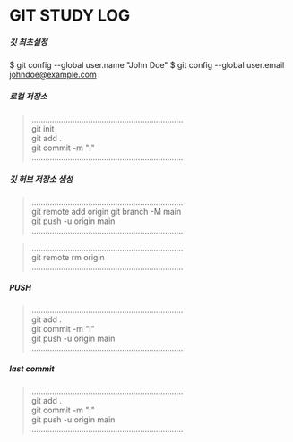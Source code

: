 # GIT STUDY LOG

##### 깃 최초설정
$ git config --global user.name "John Doe"
$ git config --global user.email johndoe@example.com


##### 로컬 저장소
> ...................................................................  
git init  
git add .  
git commit -m "i"  
> ...................................................................  

##### 깃 허브 저장소 생성
> ...................................................................  
git remote add origin 
git branch -M main  
git push -u origin main  
> ...................................................................  

> ...................................................................  
git remote rm origin  
> ...................................................................  




##### PUSH
> ...................................................................  
git add .  
git commit -m "i"  
git push -u origin main  
> ...................................................................  


##### last commit
> ...................................................................  
git add .  
git commit -m "i"  
git push -u origin main  
> ...................................................................  



